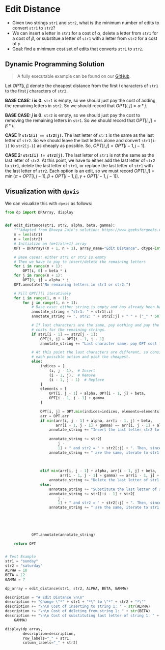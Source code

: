 # Edit Distance

- Given two strings `str1` and `str2`, what is the minimum number of edits
  to convert `str1` to `str2`?
- We can insert a letter in `str1` for a cost of $\alpha$, delete a letter from
  `str1` for a cost of $\beta$, or substitue a letter of `str1` with a letter
  from `str2` for a cost of $\gamma$.
- Goal: find a minimum cost set of edits that converts `str1` to `str2`.

## Dynamic Programming Solution

> A fully executable example can be found on our [GitHub](https://github.com/itsdawei/dpvis/tree/main/demos/edit_distance.py).

Let $OPT[i, j]$ denote the cheapest distance from the first $i$ characters of `str1`
to the first $j$ characters of `str2`.

**BASE CASE: $i$ is $0$.** `str1` is empty,
so we should just pay the cost of adding the remaining letters in `str2`. So
we should record that $OPT[i, j] = \alpha * j$.

**BASE CASE: $j$ is $0$.** `str2` is empty,
so we should just pay the cost to removing the remaining letters in `str1`. So
we should record that $OPT[i, j] = \beta * i$.

**CASE 1: `str1[i] == str2[j]`.** The last letter of `str1` is the same as
the last letter of `str2`. So we should leave the last letters alone and convert
`str1[i-1]` to `str2[j-1]` as cheaply as possible. So, $OPT[i, j] = OPT[i-1, j-1]$.

**CASE 2: `str1[i] != str2[j]`.** The last letter of `str1` is not the same as
the last letter of `str2`. At this point, we have to either add the last letter of
`str2` to `str1`, delete the last letter of `str1`, or replace the last letter of
`str1` with the last letter of `str2`. Each option is an edit, so we must record
$OPT[i, j] = \min(\alpha + OPT[i, j - 1], \beta + OPT[i - 1, j], \gamma + OPT[i - 1, j - 1])$.

## Visualization with `dpvis`

We can visualize this with `dpvis` as follows:

```python linenums="1"
from dp import DPArray, display


def edit_distance(str1, str2, alpha, beta, gamma):
    """Adapted from Bhavya Jain's solution: https://www.geeksforgeeks.org/edit-distance-dp-5/"""
    m = len(str1)
    n = len(str2)
    # Initialize an (m+1)x(n+1) array
    OPT = DPArray((m + 1, n + 1), array_name="Edit Distance", dtype=int)

    # Base cases: either str1 or str2 is empty
    # Then we have to pay to insert/delete the remaining letters
    for i in range(m + 1):
        OPT[i, 0] = beta * i
    for j in range(n + 1):
        OPT[0, j] = alpha * j
    OPT.annotate("No remaining letters in str1 or str2.")

    # Fill OPT[][] iteratively
    for i in range(1, m + 1):
        for j in range(1, n + 1):
            # Base case: either string is empty and has already been handled.
            annotate_string = "str1: " + str1[:i]
            annotate_string += ", str2: " + str2[:j] + " " + ("_" * 50) + " "

            # If last characters are the same, pay nothing and pay the optimal
            # costs for the remaining strings.
            if str1[i - 1] == str2[j - 1]:
                OPT[i, j] = OPT[i - 1, j - 1]
                annotate_string += "Last character same: pay OPT cost for remaining strings."

            # At this point the last characters are different, so consider
            # each possible action and pick the cheapest.
            else:
                indices = [
                    (i, j - 1),  # Insert
                    (i - 1, j),  # Remove
                    (i - 1, j - 1)  # Replace
                ]
                elements = [
                    OPT[i, j - 1] + alpha, OPT[i - 1, j] + beta,
                    OPT[i - 1, j - 1] + gamma
                ]

                OPT[i, j] = OPT.min(indices=indices, elements=elements)
                arr = OPT.arr
                if min(arr[i, j - 1] + alpha, arr[i - 1, j] + beta,
                       arr[i - 1, j - 1] + gamma) == arr[i, j - 1] + alpha:
                    annotate_string += "Insert the last letter str2 to end of str1, obtaining str1 = " + str1[:
                                                                                                              i]
                    annotate_string += str2[
                        j -
                        1] + " and str2 = " + str2[:j] + ". Then, since the last letters"
                    annotate_string += " are the same, iterate to str1 = " + str1[:
                                                                                  i] + " and str2 = " + str2[:j
                                                                                                             -
                                                                                                             1] + "."
                elif min(arr[i, j - 1] + alpha, arr[i - 1, j] + beta,
                         arr[i - 1, j - 1] + gamma) == arr[i - 1, j] + beta:
                    annotate_string += "Delete the last letter of str1."
                else:
                    annotate_string += "Substitute the last letter of str1 with the last letter of str2, obtaining str1 = "
                    annotate_string += str1[:i - 1] + str2[
                        j -
                        1] + " and str2 = " + str2[:j] + ". Then, since the last letters"
                    annotate_string += " are the same, iterate to str1 = " + str1[:i
                                                                                  -
                                                                                  1] + " and str2 = " + str2[:j
                                                                                                             -
                                                                                                             1] + "."

            OPT.annotate(annotate_string)

    return OPT


# Test Example
str1 = "sunday"
str2 = "saturday"
ALPHA = 10
BETA = 12
GAMMA = 7

dp_array = edit_distance(str1, str2, ALPHA, BETA, GAMMA)

description = "# Edit Distance \n\n"
description += "Change \"*" + str1 + "*\" to \"*" + str2 + "*\""
description += "\n\n Cost of inserting to string 1: " + str(ALPHA)
description += "\n\n Cost of deleting from string 1: " + str(BETA)
description += "\n\n Cost of substituting last letter of string 1: " + str(
    GAMMA)

display(dp_array,
        description=description,
        row_labels="_" + str1,
        column_labels="_" + str2)
```
